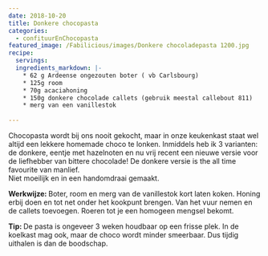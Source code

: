 ```yaml
---
date: 2018-10-20
title: Donkere chocopasta
categories:
  - confituurEnChocopasta
featured_image: /Fabilicious/images/Donkere chocoladepasta 1200.jpg
recipe:
  servings:
  ingredients_markdown: |-
    * 62 g Ardeense ongezouten boter ( vb Carlsbourg)
    * 125g room
    * 70g acaciahoning
    * 150g donkere chocolade callets (gebruik meestal callebout 811)
    * merg van een vanillestok
    
---
```

Chocopasta wordt bij ons nooit gekocht, maar in onze keukenkast staat wel altijd een lekkere homemade choco te lonken.
Inmiddels heb ik 3 varianten: de donkere, eentje met hazelnoten en nu vrij recent een nieuwe versie voor de liefhebber van bittere chocolade!
De donkere versie is the all time favourite van manlief.  
Niet moeilijk en in een handomdraai gemaakt. 

<!--more-->

<b>Werkwijze: </b>
Boter, room en  merg van de vanillestok kort laten koken. 
Honing erbij doen en tot net onder het kookpunt brengen.
Van het vuur nemen en de callets toevoegen. Roeren tot je een homogeen mengsel bekomt.

<b>Tip: </b>
De pasta is ongeveer 3 weken houdbaar op een frisse plek.
In de koelkast mag ook, maar de choco wordt minder smeerbaar. Dus tijdig uithalen is dan de boodschap.
